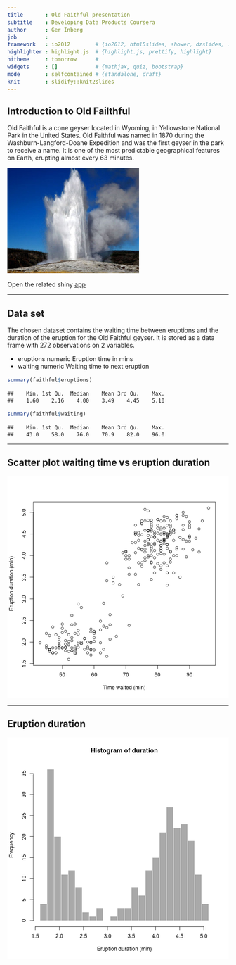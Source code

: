 ```yaml
---
title       : Old Faithful presentation
subtitle    : Developing Data Products Coursera
author      : Ger Inberg
job         : 
framework   : io2012        # {io2012, html5slides, shower, dzslides, ...}
highlighter : highlight.js  # {highlight.js, prettify, highlight}
hitheme     : tomorrow      # 
widgets     : []            # {mathjax, quiz, bootstrap}
mode        : selfcontained # {standalone, draft}
knit        : slidify::knit2slides
---
```


## Introduction to Old Failthful

Old Faithful is a cone geyser located in Wyoming, in Yellowstone National Park in the United States. Old Faithful was named in 1870 during the Washburn-Langford-Doane Expedition and was the first geyser in the park to receive a name. It is one of the most predictable geographical features on Earth, erupting almost every 63 minutes. 

![alt text](old-faithful.jpg)

Open the related shiny [app](https://ginberg.shinyapps.io/geyser)

---

## Data set

The chosen dataset contains the waiting time between eruptions and the duration of the eruption for the Old Faithful geyser.
It is stored as a data frame with 272 observations on 2 variables.

* eruptions  numeric  Eruption time in mins
* waiting    numeric  Waiting time to next eruption


```r
summary(faithful$eruptions)
```

```
##    Min. 1st Qu.  Median    Mean 3rd Qu.    Max. 
##    1.60    2.16    4.00    3.49    4.45    5.10
```

```r
summary(faithful$waiting)
```

```
##    Min. 1st Qu.  Median    Mean 3rd Qu.    Max. 
##    43.0    58.0    76.0    70.9    82.0    96.0
```

---

## Scatter plot waiting time vs eruption duration

![plot of chunk unnamed-chunk-2](assets/fig/unnamed-chunk-2.png) 

---

## Eruption duration

![plot of chunk unnamed-chunk-3](assets/fig/unnamed-chunk-3.png) 




